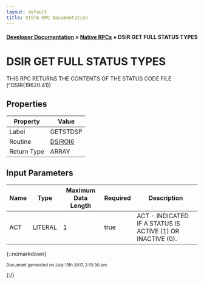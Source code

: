 ```yaml
---
layout: default
title: VISTA RPC Documentation
---
```


#### [Developer Documentation](../index) &#187; [Native RPCs](TableOfContents) &#187; DSIR GET FULL STATUS TYPES<br/>
# DSIR GET FULL STATUS TYPES

THIS RPC RETURNS THE CONTENTS OF THE STATUS CODE FILE (^DSIR(19620.41))

## Properties

Property | Value
--- | ---
Label | GETSTDSP
Routine | [DSIROI6](http://code.osehra.org/dox/Routine_DSIROI6_source.html)
Return Type | ARRAY


## Input Parameters

Name | Type | Maximum Data Length | Required | Description
--- | --- | --- | --- | ---
ACT | LITERAL | 1 | true | ACT - INDICATED IF A STATUS IS ACTIVE (1) OR INACTIVE (0).



{::nomarkdown} <br/><p style="font-size: 11px">Document generated on July 13th 2017, 2:13:30 pm</p>{:/}